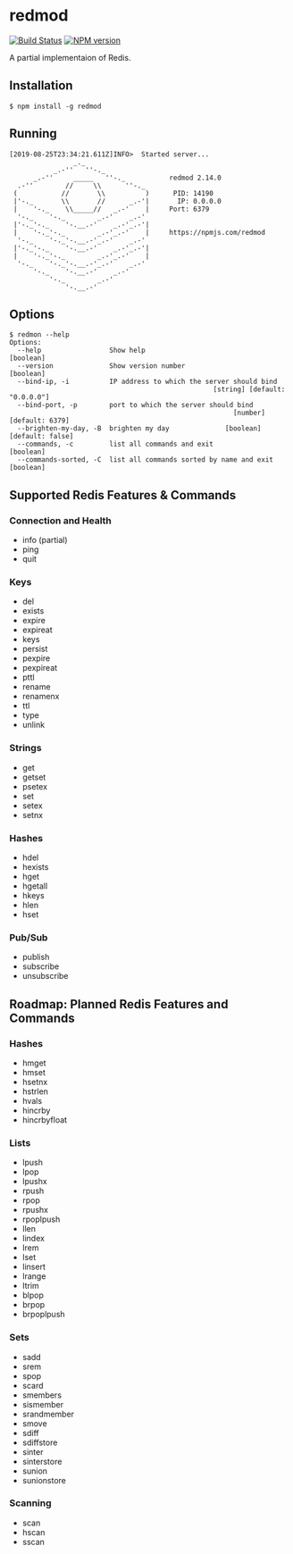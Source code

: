 # redmod

[![Build Status][travis-image]][travis-url]
[![NPM version][npm-image]][npm-url]

A partial implementaion of Redis.

## Installation

```shell
$ npm install -g redmod
```

## Running

```shell
[2019-08-25T23:34:21.611Z]INFO>  Started server...
                _._
           _.-''   ''-._
      _.-''     _____   ''-._           redmod 2.14.0
  .-''        //     \\      ''-._
 (           //       \\          )      PID: 14190
 |'-._       \\       //      _.-'|       IP: 0.0.0.0
 |    '-._    \\_____//   _.-'    |     Port: 6379
  '-._    '-._        _.-'    _.-'
 |'-._'-._    '-.__.-'    _.-'_.-'|
 |    '-._'-._        _.-'_.-'    |     https://npmjs.com/redmod
  '-._    '-._'-.__.-'_.-'    _.-'
 |'-._'-._    '-.__.-'    _.-'_.-'|
 |    '-._'-._        _.-'_.-'    |
  '-._    '-._'-.__.-'_.-'    _.-'
      '-._    '-.__.-'    _.-'
          '-._        _.-'
              '-.__.-'
```

## Options

```shell
$ redmon --help
Options:
  --help                 Show help                                     [boolean]
  --version              Show version number                           [boolean]
  --bind-ip, -i          IP address to which the server should bind
                                                   [string] [default: "0.0.0.0"]
  --bind-port, -p        port to which the server should bind
                                                        [number] [default: 6379]
  --brighten-my-day, -B  brighten my day              [boolean] [default: false]
  --commands, -c         list all commands and exit                    [boolean]
  --commands-sorted, -C  list all commands sorted by name and exit     [boolean]
```

## Supported Redis Features & Commands

### Connection and Health
- info (partial)
- ping
- quit

### Keys
- del
- exists
- expire
- expireat
- keys
- persist
- pexpire
- pexpireat
- pttl
- rename
- renamenx
- ttl
- type
- unlink

### Strings
- get
- getset
- psetex
- set
- setex
- setnx

### Hashes
- hdel
- hexists
- hget
- hgetall
- hkeys
- hlen
- hset

### Pub/Sub
- publish
- subscribe
- unsubscribe

## Roadmap: Planned Redis Features and Commands

### Hashes
- hmget
- hmset
- hsetnx
- hstrlen
- hvals
- hincrby
- hincrbyfloat

### Lists
- lpush
- lpop
- lpushx
- rpush
- rpop
- rpushx
- rpoplpush
- llen
- lindex
- lrem
- lset
- linsert
- lrange
- ltrim
- blpop
- brpop
- brpoplpush

### Sets
- sadd
- srem
- spop
- scard 
- smembers
- sismember
- srandmember
- smove
- sdiff
- sdiffstore
- sinter
- sinterstore
- sunion
- sunionstore

### Scanning
- scan
- hscan
- sscan

[travis-url]: https://travis-ci.org/joeledwards/redmod
[travis-image]: https://img.shields.io/travis/joeledwards/redmod/master.svg
[npm-url]: https://www.npmjs.com/package/redmod
[npm-image]: https://img.shields.io/npm/v/redmod.svg
